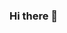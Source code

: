### Hi there 👋

<!--
**alijahani33/alijahani33** is a ✨ _special_ ✨ repository because its `README.md` (this file) appears on your GitHub profile.

Here are some ideas to get you started:

- 🔭 I’m currently working on Deep learning project
- 🌱 I’m currently learning More on AI and Deep learning
-->
